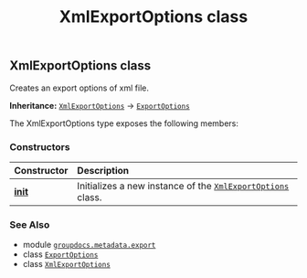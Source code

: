 ﻿---
title: XmlExportOptions class
second_title: GroupDocs.Metadata for Python via .NET API References
description: 
type: docs
url: /python-net/groupdocs.metadata.export/xmlexportoptions/
is_root: false
weight: 60
---

## XmlExportOptions class

Creates an export options of xml file.



**Inheritance:** [`XmlExportOptions`](/metadata/python-net/groupdocs.metadata.export/xmlexportoptions) → 
[`ExportOptions`](/metadata/python-net/groupdocs.metadata.export/exportoptions)



The XmlExportOptions type exposes the following members:

### Constructors
| Constructor | Description |
| :- | :- |
| [__init__](/metadata/python-net/groupdocs.metadata.export/xmlexportoptions/__init__/#) | Initializes a new instance of the [`XmlExportOptions`](/metadata/python-net/groupdocs.metadata.export/xmlexportoptions) class. |



### See Also
* module [`groupdocs.metadata.export`](..)
* class [`ExportOptions`](/metadata/python-net/groupdocs.metadata.export/exportoptions)
* class [`XmlExportOptions`](/metadata/python-net/groupdocs.metadata.export/xmlexportoptions)

